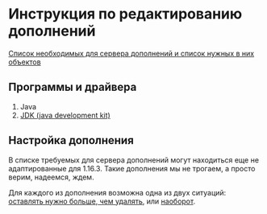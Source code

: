 # Инструкция по редактированию дополнений

[Список необходимых для сервера дополнений и список нужных в них объектов](https://github.com/Intaria/minecraft/blob/main/docs/plans.md)

## Программы и драйвера
1. Java
2. [JDK (java development kit)](https://www.oracle.com/java/technologies/javase-jdk15-downloads.html)

## Настройка дополнения
В списке требуемых для сервера дополнений могут находиться еще не адаптированные для 1.16.3. Такие дополнения мы не трогаем, а просто верим, надеемся, ждем.

Для каждого из дополнения возможна одна из двух ситуаций: [оставлять нужно больше, чем удалять](https://github.com/Intaria/minecraft/blob/main/docs/modding-instruction-easy.md), или [наоборот](https://github.com/Intaria/minecraft/blob/main/docs/modding-instruction-hard.md). 

